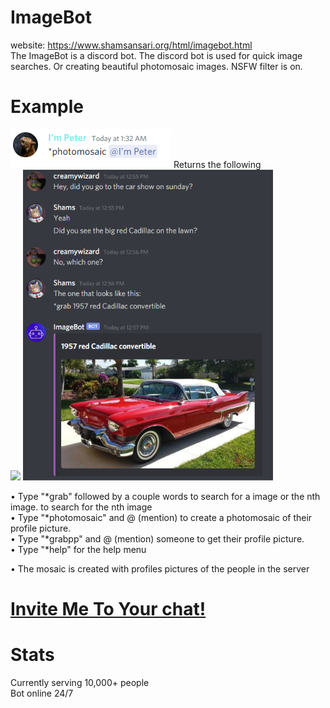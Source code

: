 # ImageBot
website: https://www.shamsansari.org/html/imagebot.html <br>
The ImageBot is a discord bot. The discord bot is used for quick image searches. Or creating beautiful photomosaic images.
NSFW filter is on.

# Example 
<img src="https://raw.githubusercontent.com/ShamsAnsari/ImageBot/master/res/peter_ex.PNG" alt="peter example"/>
Returns the following <br/>
<img src="https://raw.githubusercontent.com/ShamsAnsari/ImageBot/master/res/peter_pp.jpeg" width="600"/>
<img src="https://raw.githubusercontent.com/ShamsAnsari/ImageBot/master/res/Example_car2.PNG" alt="Cady example" width="400"/>

• Type "\*grab" followed by a couple words  to search for a image or the nth image. <optional number in brackets> to search for the nth image<br/>
• Type "\*photomosaic" and @ (mention) to create a photomosaic of their profile picture.<br/>
• Type "\*grabpp\" and @ (mention) someone to get their profile picture. <br/>
• Type "\*help" for the help menu

 • The mosaic is created with profiles pictures of the people in the server

# [Invite Me To Your chat!](https://discord.com/api/oauth2/authorize?client_id=845463498384343051&permissions=3678404177&scope=bot)

# Stats
Currently serving 10,000+ people<br/>
Bot online 24/7
